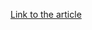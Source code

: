 [Link to the article](https://cybersecuritynews.com/new-north-korean-it-worker-with-innocent-job-application/)
